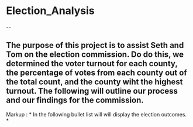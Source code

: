 # Election_Analysis
--
## The purpose of this project is to assist Seth and Tom on the election commission. Do do this, we determined the voter turnout for each county, the percentage of votes from each county out of the total count, and the county wiht the highest turnout. The following will outline our process and our findings for the commission. 

Markup : * In the following bullet list will will display the election outcomes. 
         * 
